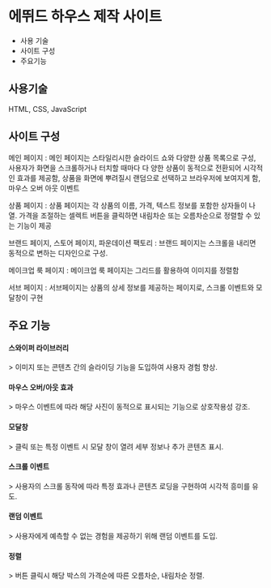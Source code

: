<h1>에뛰드 하우스 제작 사이트</h1>

<ul>
  <li>사용 기술</li>
  <li>사이트 구성</li>
  <li>주요기능</li>
</ul>
<div>
  <h2>사용기술</h2>
  <p>HTML, CSS, JavaScript</p> 
</div>
<div>
  <h2>사이트 구성</h2>
  <p>
    메인 페이지 : 메인 페이지는 스타일리시한 슬라이드 쇼와 다양한 상품 목록으로 구성, 사용자가 화면을 스크롤하거나 터치할 때마다 다
    양한 상품이 동적으로 전환되어 시각적인 효과를 제공함, 상품을 화면에 뿌려질시 랜덤으로 선택하고 브라우저에 보여지게 함, 마우스
    오버 아웃 이벤트
  </p>
  <p>
    상품 페이지 : 상품 페이지는 각 상품의 이름, 가격, 텍스트 정보를 포함한 상자들이 나열. 가격을 조절하는 셀렉트 버튼을 클릭하면 내림차순 또는 오름차순으로 정렬할 수 있는 기능이 제공
  </p>
  <p>
    브랜드 페이지, 스토어 페이지, 파운데이션 팩토리 : 브랜드 페이지는 스크롤을 내리면 동적으로 변하는 디자인으로 구성.
  </p>
  <p>
    메이크업 룩 페이지 : 메이크업 룩 페이지는 그리드를 활용하여 이미지를 정렬함
  </p>
  <p>
    서브 페이지 : 서브페이지는 상품의 상세 정보를 제공하는 페이지로, 스크롤 이벤트와 모달창이 구현
  </p>
</div>
<div>
  <h2>주요 기능</h2>
  <p>
    <h4>스와이퍼 라이브러리</h4>
    > 이미지 또는 콘텐츠 간의 슬라이딩 기능을 도입하여 사용자 경험 향상.
  </p>
  <p>
    <h4>마우스 오버/아웃 효과</h4>
    > 마우스 이벤트에 따라 해당 사진이 동적으로 표시되는 기능으로 상호작용성 강조.
  </p>
  <p>
    <h4>모달창</h4>
    > 클릭 또는 특정 이벤트 시 모달 창이 열려 세부 정보나 추가 콘텐츠 표시.
  </p>
  <p>
    <h4>스크롤 이벤트</h4>
    > 사용자의 스크롤 동작에 따라 특정 효과나 콘텐츠 로딩을 구현하여 시각적 흥미를 유도.
  </p>
  <p>
    <h4>랜덤 이벤트</h4>
    > 사용자에게 예측할 수 없는 경험을 제공하기 위해 랜덤 이벤트를 도입.
  </p>
  <p>
    <h4>정렬</h4>
    >  버튼 클릭시 해당 박스의 가격순에 따른 오름차순, 내림차순 정렬.
  </p>
</div>
